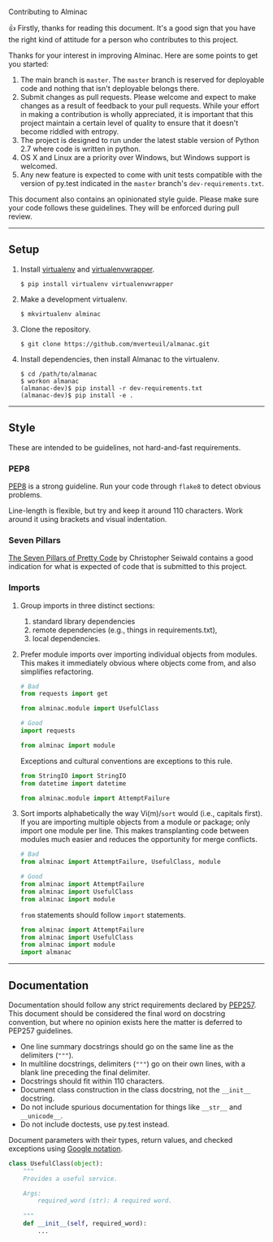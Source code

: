 Contributing to Alminac

:+1: Firstly, thanks for reading this document. It's a good sign that you have
the right kind of attitude for a person who contributes to this project.

Thanks for your interest in improving Alminac. Here are some points to get you
started:

1. The main branch is `master`. The `master` branch is reserved for deployable
   code and nothing that isn't deployable belongs there.
2. Submit changes as pull requests. Please welcome and expect to make changes
   as a result of feedback to your pull requests. While your effort in making a
   contribution is wholly appreciated, it is important that this project maintain
   a certain level of quality to ensure that it doesn't become riddled with
   entropy.
3. The project is designed to run under the latest stable version of Python 2.7
   where code is written in python.
4. OS X and Linux are a priority over Windows, but Windows support is welcomed.
5. Any new feature is expected to come with unit tests compatible with the
   version of py.test indicated in the `master` branch's `dev-requirements.txt`.

This document also contains an opinionated style guide. Please make sure your
code follows these guidelines.  They will be enforced during pull review.

***

## Setup

1. Install [virtualenv](https://virtualenv.readthedocs.org/en/latest/) and [virtualenvwrapper](http://virtualenvwrapper.readthedocs.org/en/latest/command_ref.html).

    ```
    $ pip install virtualenv virtualenvwrapper
    ```

2. Make a development virtualenv.

    ```
    $ mkvirtualenv alminac
    ```

4. Clone the repository.

    ```
    $ git clone https://github.com/mverteuil/almanac.git
    ```

5. Install dependencies, then install Almanac to the virtualenv.

    ```
    $ cd /path/to/almanac
    $ workon almanac
    (almanac-dev)$ pip install -r dev-requirements.txt
    (almanac-dev)$ pip install -e .
    ```

***

## Style

These are intended to be guidelines, not hard-and-fast requirements.

### PEP8

[PEP8](https://www.python.org/dev/peps/pep-0008/) is a strong guideline. Run your code through `flake8` to detect obvious problems.

Line-length is flexible, but try and keep it around 110 characters. Work around it using brackets and visual indentation.

### Seven Pillars

[The Seven Pillars of Pretty Code](http://www.perforce.com/resources/white-papers/seven-pillars-pretty-code)
    by Christopher Seiwald contains a good indication for what is expected of
    code that is submitted to this project.

### Imports

1. Group imports in three distinct sections:
    1. standard library dependencies
    2. remote dependencies (e.g., things in requirements.txt), 
    3. local dependencies.

2. Prefer module imports over importing individual objects from modules. This
   makes it immediately obvious where objects come from, and also simplifies
   refactoring.

    ```python
    # Bad
    from requests import get

    from alminac.module import UsefulClass

    # Good
    import requests

    from alminac import module
    ```

    Exceptions and cultural conventions are exceptions to this rule.

    ```python
    from StringIO import StringIO
    from datetime import datetime

    from alminac.module import AttemptFailure
    ```

2. Sort imports alphabetically the way Vi(m)/`sort` would (i.e., capitals
   first). If you are importing multiple objects from a module or package; only
   import one module per line. This makes transplanting code between modules much
   easier and reduces the opportunity for merge conflicts.

    ```python
    # Bad
    from alminac import AttemptFailure, UsefulClass, module

    # Good
    from alminac import AttemptFailure
    from alminac import UsefulClass
    from alminac import module
    ```

    `from` statements should follow `import` statements.

    ```python
    from alminac import AttemptFailure
    from alminac import UsefulClass
    from alminac import module
    import almanac
    ```

***

## Documentation

Documentation should follow any strict requirements declared by [PEP257](https://www.python.org/dev/peps/pep-0257/).
This document should be considered the final word on docstring convention, but
where no opinion exists here the matter is deferred to PEP257 guidelines.

 * One line summary docstrings should go on the same line as the delimiters (`"""`).
 * In multiline docstrings, delimiters (`"""`) go on their own lines, with a blank line preceding the final delimiter.
 * Docstrings should fit within 110 characters.
 * Document class construction in the class docstring, not the `__init__` docstring.
 * Do not include spurious documentation for things like `__str__` and `__unicode__`.
 * Do not include doctests, use py.test instead.

Document parameters with their types, return values, and checked exceptions using [Google notation](https://google-styleguide.googlecode.com/svn/trunk/pyguide.html#Comments).

```python
class UsefulClass(object):
    """
    Provides a useful service.

    Args:
        required_word (str): A required word.
    
    """
    def __init__(self, required_word):
        ...
```
